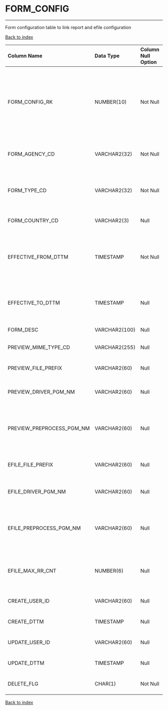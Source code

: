 # FORM_CONFIG

---

Form configuration table to link report and efile configuration

[Back to index](./index.md)

| Column Name               | Data Type     | Column Null Option   | Column Definition                                                                                                                                                                                        |
|:--------------------------|:--------------|:---------------------|:---------------------------------------------------------------------------------------------------------------------------------------------------------------------------------------------------------|
| FORM_CONFIG_RK            | NUMBER(10)    | Not Null             | A sequential system generated key A surrogate key is added in the ETL process to ensure a unique identifier. May be used with validity date ranges in order to establish historical changes in the data. |
| FORM_AGENCY_CD            | VARCHAR2(32)  | Not Null             | A unique code to identify the government agency that published the form.                                                                                                                                 |
| FORM_TYPE_CD              | VARCHAR2(32)  | Not Null             | A unique code to identify the government form published by the agency defined in FORM_AGENCY_CD.                                                                                                         |
| FORM_COUNTRY_CD           | VARCHAR2(3)   | Null                 | A three character country code of the form.                                                                                                                                                              |
| EFFECTIVE_FROM_DTTM       | TIMESTAMP     | Not Null             | Start datetime when the form is effective to use. This field is for documentation purpose only. It is not used to determine if the form is effective.                                                    |
| EFFECTIVE_TO_DTTM         | TIMESTAMP     | Null                 | End datetime when the form is effective. Null in this column is used to indicate that the form is currently effective.                                                                                   |
| FORM_DESC                 | VARCHAR2(100) | Null                 | The description of the form.                                                                                                                                                                             |
| PREVIEW_MIME_TYPE_CD      | VARCHAR2(255) | Null                 | The standard mimetype of the preview report.                                                                                                                                                             |
| PREVIEW_FILE_PREFIX       | VARCHAR2(60)  | Null                 | The common prefix of all preview templates.                                                                                                                                                              |
| PREVIEW_DRIVER_PGM_NM     | VARCHAR2(60)  | Null                 | The SAS macro to be called by the ECMRR_PREVIEW stored process.                                                                                                                                          |
| PREVIEW_PREPROCESS_PGM_NM | VARCHAR2(60)  | Null                 | The SAS macro to be called by the preview driver program for transforming the RR data into form-ready data.                                                                                              |
| EFILE_FILE_PREFIX         | VARCHAR2(60)  | Null                 | The name of the output folder that will be used to store the output files.                                                                                                                               |
| EFILE_DRIVER_PGM_NM       | VARCHAR2(60)  | Null                 | The SAS macro to be called by the EFILE Driver stored process.                                                                                                                                           |
| EFILE_PREPROCESS_PGM_NM   | VARCHAR2(60)  | Null                 | The SAS macro to be called by the EFILE Driver program for transforming the RR data into e-file-ready data.                                                                                              |
| EFILE_MAX_RR_CNT          | NUMBER(6)     | Null                 | Indicates the maximum number of RR (reports) that can be included in an efile for that particular form.                                                                                                  |
| CREATE_USER_ID            | VARCHAR2(60)  | Null                 | The ID of the user that added the record.                                                                                                                                                                |
| CREATE_DTTM               | TIMESTAMP     | Null                 | The datetime when the record was added.                                                                                                                                                                  |
| UPDATE_USER_ID            | VARCHAR2(60)  | Null                 | The ID of the user who updated the record.                                                                                                                                                               |
| UPDATE_DTTM               | TIMESTAMP     | Null                 | The datetime when the record was updated.                                                                                                                                                                |
| DELETE_FLG                | CHAR(1)       | Not Null             | A flag indicating whether the record is active.                                                                                                                                                          |

[Back to index](./index.md)